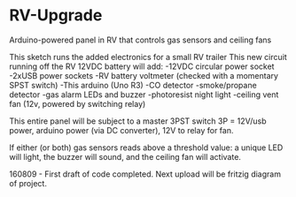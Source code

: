 # RV-Upgrade
Arduino-powered panel in RV that controls gas sensors and ceiling fans

This sketch runs the added electronics for a small RV trailer
This new circuit running off the RV 12VDC battery will add:
  -12VDC circular power socket
  -2xUSB power sockets
  -RV battery voltmeter (checked with a momentary SPST switch)
  -This arduino (Uno R3)
    -CO detector
    -smoke/propane detector
    -gas alarm LEDs and buzzer
    -photoresist night light
    -ceiling vent fan (12v, powered by switching relay)

  This entire panel will be subject to a master 3PST switch
    3P = 12V/usb power, arduino power (via DC converter), 12V to relay for fan.

  If either (or both) gas sensors reads above a threshold value: a unique LED will light,
    the buzzer will sound, and the ceiling fan will activate.

160809 - First draft of code completed.  Next upload will be fritzig diagram of project.
